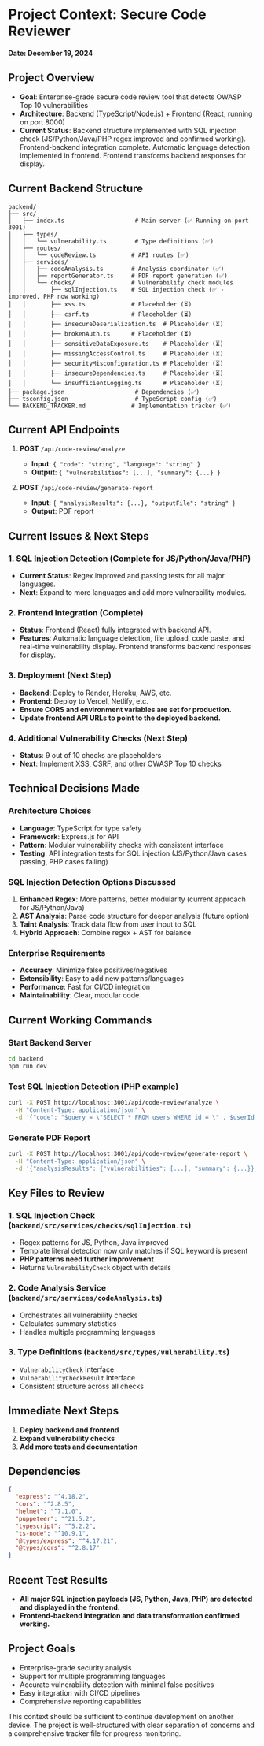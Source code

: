 # **Project Context: Secure Code Reviewer**
**Date: December 19, 2024**

## **Project Overview**
- **Goal**: Enterprise-grade secure code review tool that detects OWASP Top 10 vulnerabilities
- **Architecture**: Backend (TypeScript/Node.js) + Frontend (React, running on port 8000)
- **Current Status**: Backend structure implemented with SQL injection check (JS/Python/Java/PHP regex improved and confirmed working). Frontend-backend integration complete. Automatic language detection implemented in frontend. Frontend transforms backend responses for display.

## **Current Backend Structure**
```
backend/
├── src/
│   ├── index.ts                    # Main server (✅ Running on port 3001)
│   ├── types/
│   │   └── vulnerability.ts        # Type definitions (✅)
│   ├── routes/
│   │   └── codeReview.ts          # API routes (✅)
│   ├── services/
│   │   ├── codeAnalysis.ts        # Analysis coordinator (✅)
│   │   ├── reportGenerator.ts     # PDF report generation (✅)
│   │   └── checks/                # Vulnerability check modules
│   │       ├── sqlInjection.ts    # SQL injection check (✅ - improved, PHP now working)
│   │       ├── xss.ts             # Placeholder (⏳)
│   │       ├── csrf.ts            # Placeholder (⏳)
│   │       ├── insecureDeserialization.ts  # Placeholder (⏳)
│   │       ├── brokenAuth.ts      # Placeholder (⏳)
│   │       ├── sensitiveDataExposure.ts    # Placeholder (⏳)
│   │       ├── missingAccessControl.ts     # Placeholder (⏳)
│   │       ├── securityMisconfiguration.ts # Placeholder (⏳)
│   │       ├── insecureDependencies.ts     # Placeholder (⏳)
│   │       └── insufficientLogging.ts      # Placeholder (⏳)
├── package.json                    # Dependencies (✅)
├── tsconfig.json                   # TypeScript config (✅)
└── BACKEND_TRACKER.md             # Implementation tracker (✅)
```

## **Current API Endpoints**
1. **POST** `/api/code-review/analyze`
   - **Input**: `{ "code": "string", "language": "string" }`
   - **Output**: `{ "vulnerabilities": [...], "summary": {...} }`

2. **POST** `/api/code-review/generate-report`
   - **Input**: `{ "analysisResults": {...}, "outputFile": "string" }`
   - **Output**: PDF report

## **Current Issues & Next Steps**

### **1. SQL Injection Detection (Complete for JS/Python/Java/PHP)**
- **Current Status**: Regex improved and passing tests for all major languages.
- **Next**: Expand to more languages and add more vulnerability modules.

### **2. Frontend Integration (Complete)**
- **Status**: Frontend (React) fully integrated with backend API.
- **Features**: Automatic language detection, file upload, code paste, and real-time vulnerability display. Frontend transforms backend responses for display.

### **3. Deployment (Next Step)**
- **Backend**: Deploy to Render, Heroku, AWS, etc.
- **Frontend**: Deploy to Vercel, Netlify, etc.
- **Ensure CORS and environment variables are set for production.**
- **Update frontend API URLs to point to the deployed backend.**

### **4. Additional Vulnerability Checks (Next Step)**
- **Status**: 9 out of 10 checks are placeholders
- **Next**: Implement XSS, CSRF, and other OWASP Top 10 checks

## **Technical Decisions Made**

### **Architecture Choices**
- **Language**: TypeScript for type safety
- **Framework**: Express.js for API
- **Pattern**: Modular vulnerability checks with consistent interface
- **Testing**: API integration tests for SQL injection (JS/Python/Java cases passing, PHP cases failing)

### **SQL Injection Detection Options Discussed**
1. **Enhanced Regex**: More patterns, better modularity (current approach for JS/Python/Java)
2. **AST Analysis**: Parse code structure for deeper analysis (future option)
3. **Taint Analysis**: Track data flow from user input to SQL
4. **Hybrid Approach**: Combine regex + AST for balance

### **Enterprise Requirements**
- **Accuracy**: Minimize false positives/negatives
- **Extensibility**: Easy to add new patterns/languages
- **Performance**: Fast for CI/CD integration
- **Maintainability**: Clear, modular code

## **Current Working Commands**

### **Start Backend Server**
```bash
cd backend
npm run dev
```

### **Test SQL Injection Detection (PHP example)**
```bash
curl -X POST http://localhost:3001/api/code-review/analyze \
  -H "Content-Type: application/json" \
  -d '{"code": "$query = \"SELECT * FROM users WHERE id = \" . $userId;", "language": "php"}'
```

### **Generate PDF Report**
```bash
curl -X POST http://localhost:3001/api/code-review/generate-report \
  -H "Content-Type: application/json" \
  -d '{"analysisResults": {"vulnerabilities": [...], "summary": {...}}, "outputFile": "security-report.pdf"}'
```

## **Key Files to Review**

### **1. SQL Injection Check** (`backend/src/services/checks/sqlInjection.ts`)
- Regex patterns for JS, Python, Java improved
- Template literal detection now only matches if SQL keyword is present
- **PHP patterns need further improvement**
- Returns `VulnerabilityCheck` object with details

### **2. Code Analysis Service** (`backend/src/services/codeAnalysis.ts`)
- Orchestrates all vulnerability checks
- Calculates summary statistics
- Handles multiple programming languages

### **3. Type Definitions** (`backend/src/types/vulnerability.ts`)
- `VulnerabilityCheck` interface
- `VulnerabilityCheckResult` interface
- Consistent structure across all checks

## **Immediate Next Steps**
1. **Deploy backend and frontend**
2. **Expand vulnerability checks**
3. **Add more tests and documentation**

## **Dependencies**
```json
{
  "express": "^4.18.2",
  "cors": "^2.8.5",
  "helmet": "^7.1.0",
  "puppeteer": "^21.5.2",
  "typescript": "^5.2.2",
  "ts-node": "^10.9.1",
  "@types/express": "^4.17.21",
  "@types/cors": "^2.8.17"
}
```

## **Recent Test Results**
- **All major SQL injection payloads (JS, Python, Java, PHP) are detected and displayed in the frontend.**
- **Frontend-backend integration and data transformation confirmed working.**

## **Project Goals**
- Enterprise-grade security analysis
- Support for multiple programming languages
- Accurate vulnerability detection with minimal false positives
- Easy integration with CI/CD pipelines
- Comprehensive reporting capabilities

This context should be sufficient to continue development on another device. The project is well-structured with clear separation of concerns and a comprehensive tracker file for progress monitoring.